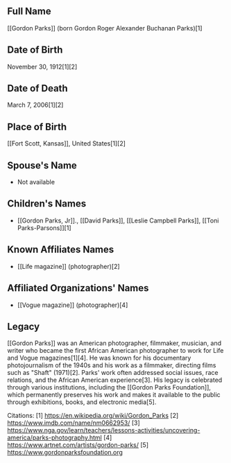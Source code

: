 ## Full Name
[[Gordon Parks]] (born Gordon Roger Alexander Buchanan Parks)[1]

## Date of Birth
November 30, 1912[1][2]

## Date of Death
March 7, 2006[1][2]

## Place of Birth
[[Fort Scott, Kansas]], United States[1][2]

## Spouse's Name
- Not available

## Children's Names
- [[Gordon Parks, Jr]]., [[David Parks]], [[Leslie Campbell Parks]], [[Toni Parks-Parsons]][1]

## Known Affiliates Names
- [[Life magazine]] (photographer)[2]

## Affiliated Organizations' Names
- [[Vogue magazine]] (photographer)[4]

## Legacy
[[Gordon Parks]] was an American photographer, filmmaker, musician, and writer who became the first African American photographer to work for Life and Vogue magazines[1][4]. He was known for his documentary photojournalism of the 1940s and his work as a filmmaker, directing films such as "Shaft" (1971)[2]. Parks' work often addressed social issues, race relations, and the African American experience[3]. His legacy is celebrated through various institutions, including the [[Gordon Parks Foundation]], which permanently preserves his work and makes it available to the public through exhibitions, books, and electronic media[5].

Citations:
[1] https://en.wikipedia.org/wiki/Gordon_Parks
[2] https://www.imdb.com/name/nm0662953/
[3] https://www.nga.gov/learn/teachers/lessons-activities/uncovering-america/parks-photography.html
[4] https://www.artnet.com/artists/gordon-parks/
[5] https://www.gordonparksfoundation.org